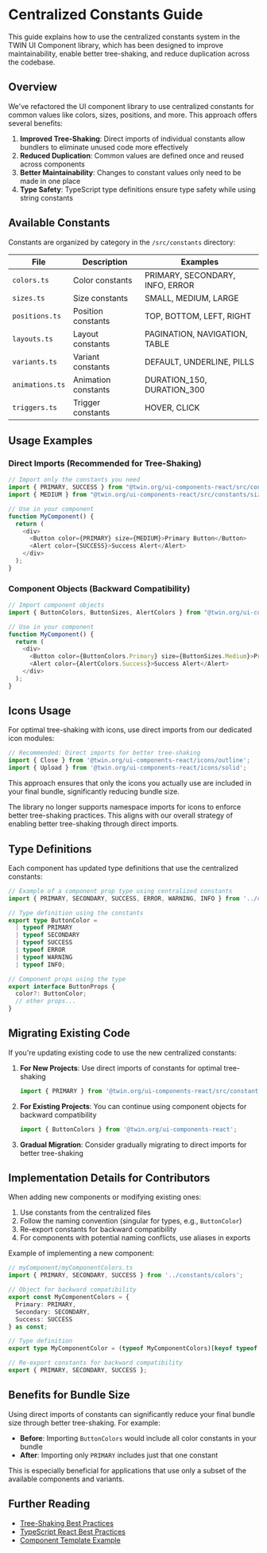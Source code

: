 # Centralized Constants Guide

This guide explains how to use the centralized constants system in the TWIN UI Component library, which has been designed to improve maintainability, enable better tree-shaking, and reduce duplication across the codebase.

## Overview

We've refactored the UI component library to use centralized constants for common values like colors, sizes, positions, and more. This approach offers several benefits:

1. **Improved Tree-Shaking**: Direct imports of individual constants allow bundlers to eliminate unused code more effectively
2. **Reduced Duplication**: Common values are defined once and reused across components
3. **Better Maintainability**: Changes to constant values only need to be made in one place
4. **Type Safety**: TypeScript type definitions ensure type safety while using string constants

## Available Constants

Constants are organized by category in the `/src/constants` directory:

| File            | Description         | Examples                        |
| --------------- | ------------------- | ------------------------------- |
| `colors.ts`     | Color constants     | PRIMARY, SECONDARY, INFO, ERROR |
| `sizes.ts`      | Size constants      | SMALL, MEDIUM, LARGE            |
| `positions.ts`  | Position constants  | TOP, BOTTOM, LEFT, RIGHT        |
| `layouts.ts`    | Layout constants    | PAGINATION, NAVIGATION, TABLE   |
| `variants.ts`   | Variant constants   | DEFAULT, UNDERLINE, PILLS       |
| `animations.ts` | Animation constants | DURATION_150, DURATION_300      |
| `triggers.ts`   | Trigger constants   | HOVER, CLICK                    |

## Usage Examples

### Direct Imports (Recommended for Tree-Shaking)

```typescript
// Import only the constants you need
import { PRIMARY, SUCCESS } from "@twin.org/ui-components-react/src/constants/colors";
import { MEDIUM } from "@twin.org/ui-components-react/src/constants/sizes";

// Use in your component
function MyComponent() {
  return (
    <div>
      <Button color={PRIMARY} size={MEDIUM}>Primary Button</Button>
      <Alert color={SUCCESS}>Success Alert</Alert>
    </div>
  );
}
```

### Component Objects (Backward Compatibility)

```typescript
// Import component objects
import { ButtonColors, ButtonSizes, AlertColors } from "@twin.org/ui-components-react";

// Use in your component
function MyComponent() {
  return (
    <div>
      <Button color={ButtonColors.Primary} size={ButtonSizes.Medium}>Primary Button</Button>
      <Alert color={AlertColors.Success}>Success Alert</Alert>
    </div>
  );
}
```

## Icons Usage

For optimal tree-shaking with icons, use direct imports from our dedicated icon modules:

```typescript
// Recommended: Direct imports for better tree-shaking
import { Close } from '@twin.org/ui-components-react/icons/outline';
import { Upload } from '@twin.org/ui-components-react/icons/solid';
```

This approach ensures that only the icons you actually use are included in your final bundle, significantly reducing bundle size.

The library no longer supports namespace imports for icons to enforce better tree-shaking practices. This aligns with our overall strategy of enabling better tree-shaking through direct imports.

## Type Definitions

Each component has updated type definitions that use the centralized constants:

```typescript
// Example of a component prop type using centralized constants
import { PRIMARY, SECONDARY, SUCCESS, ERROR, WARNING, INFO } from '../constants/colors';

// Type definition using the constants
export type ButtonColor =
  | typeof PRIMARY
  | typeof SECONDARY
  | typeof SUCCESS
  | typeof ERROR
  | typeof WARNING
  | typeof INFO;

// Component props using the type
export interface ButtonProps {
  color?: ButtonColor;
  // other props...
}
```

## Migrating Existing Code

If you're updating existing code to use the new centralized constants:

1. **For New Projects**: Use direct imports of constants for optimal tree-shaking

   ```typescript
   import { PRIMARY } from '@twin.org/ui-components-react/src/constants/colors';
   ```

2. **For Existing Projects**: You can continue using component objects for backward compatibility

   ```typescript
   import { ButtonColors } from '@twin.org/ui-components-react';
   ```

3. **Gradual Migration**: Consider gradually migrating to direct imports for better tree-shaking

## Implementation Details for Contributors

When adding new components or modifying existing ones:

1. Use constants from the centralized files
2. Follow the naming convention (singular for types, e.g., `ButtonColor`)
3. Re-export constants for backward compatibility
4. For components with potential naming conflicts, use aliases in exports

Example of implementing a new component:

```typescript
// myComponent/myComponentColors.ts
import { PRIMARY, SECONDARY, SUCCESS } from '../constants/colors';

// Object for backward compatibility
export const MyComponentColors = {
  Primary: PRIMARY,
  Secondary: SECONDARY,
  Success: SUCCESS
} as const;

// Type definition
export type MyComponentColor = (typeof MyComponentColors)[keyof typeof MyComponentColors];

// Re-export constants for backward compatibility
export { PRIMARY, SECONDARY, SUCCESS };
```

## Benefits for Bundle Size

Using direct imports of constants can significantly reduce your final bundle size through better tree-shaking. For example:

- **Before**: Importing `ButtonColors` would include all color constants in your bundle
- **After**: Importing only `PRIMARY` includes just that one constant

This is especially beneficial for applications that use only a subset of the available components and variants.

## Further Reading

- [Tree-Shaking Best Practices](tree-shaking-best-practices.md)
- [TypeScript React Best Practices](typescript-react-best-practices.md)
- [Component Template Example](component-template-example.md)
